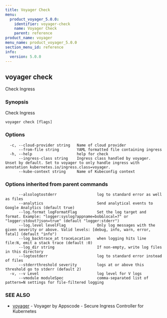 ```yaml
---
title: Voyager Check
menu:
  product_voyager_5.0.0:
    identifier: voyager-check
    name: Voyager Check
    parent: reference
product_name: voyager
menu_name: product_voyager_5.0.0
section_menu_id: reference
info:
  version: 5.0.0
---
```


## voyager check

Check Ingress

### Synopsis

Check Ingress

```
voyager check [flags]
```

### Options

```
  -c, --cloud-provider string   Name of cloud provider
      --from-file string        YAML formatted file containing ingress
  -h, --help                    help for check
      --ingress-class string    Ingress class handled by voyager. Unset by default. Set to voyager to only handle ingress with annotation kubernetes.io/ingress.class=voyager.
      --kube-context string     Name of Kubeconfig context
```

### Options inherited from parent commands

```
      --alsologtostderr                  log to standard error as well as files
      --analytics                        Send analytical events to Google Analytics (default true)
      --log.format logFormatFlag         Set the log target and format. Example: "logger:syslog?appname=bob&local=7" or "logger:stdout?json=true" (default "logger:stderr")
      --log.level levelFlag              Only log messages with the given severity or above. Valid levels: [debug, info, warn, error, fatal] (default "info")
      --log_backtrace_at traceLocation   when logging hits line file:N, emit a stack trace (default :0)
      --log_dir string                   If non-empty, write log files in this directory
      --logtostderr                      log to standard error instead of files
      --stderrthreshold severity         logs at or above this threshold go to stderr (default 2)
  -v, --v Level                          log level for V logs
      --vmodule moduleSpec               comma-separated list of pattern=N settings for file-filtered logging
```

### SEE ALSO

* [voyager](/products/voyager/5.0.0/reference/voyager)	 - Voyager by Appscode - Secure Ingress Controller for Kubernetes

